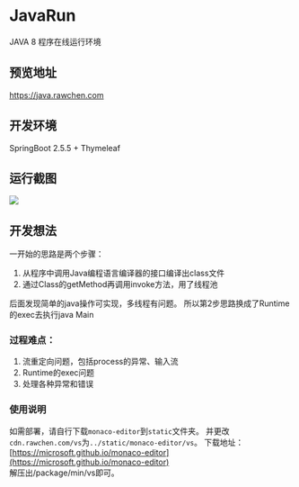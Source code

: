 # JavaRun
JAVA 8 程序在线运行环境

## 预览地址
https://java.rawchen.com


## 开发环境
SpringBoot 2.5.5 + Thymeleaf

## 运行截图
![](https://cdn.jsdelivr.net/gh/rawchen/JsDelivr/static/JavaRun/00.png)

## 开发想法

一开始的思路是两个步骤：
1. 从程序中调用Java编程语言编译器的接口编译出class文件
2. 通过Class的getMethod再调用invoke方法，用了线程池

后面发现简单的java操作可实现，多线程有问题。
所以第2步思路换成了Runtime的exec去执行java Main

### 过程难点：
1. 流重定向问题，包括process的异常、输入流
2. Runtime的exec问题
3. 处理各种异常和错误

### 使用说明
如需部署，请自行下载`monaco-editor`到`static`文件夹。
并更改`cdn.rawchen.com/vs`为`../static/monaco-editor/vs`。
下载地址：[https://microsoft.github.io/monaco-editor](https://microsoft.github.io/monaco-editor)
<br>
解压出/package/min/vs即可。